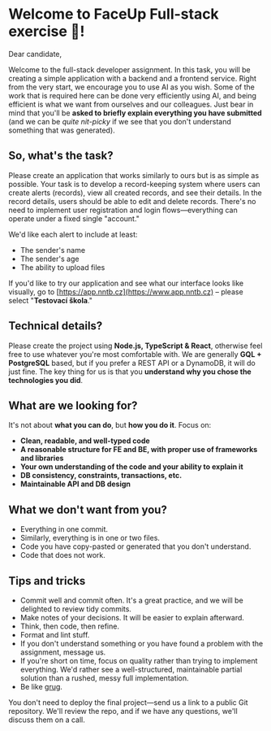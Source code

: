 # Welcome to FaceUp Full-stack exercise 💙!

Dear candidate,

Welcome to the full-stack developer assignment. In this task, you will be creating a simple application with a backend and a frontend service.
Right from the very start, we encourage you to use AI as you wish. Some of the work that is required here can be done very efficiently using AI, and being efficient is what we want from ourselves and our colleagues.
Just bear in mind that you'll be __asked to briefly explain everything you have submitted__ (and we can be *quite nit-picky* if we see that you don't understand something that was generated).

## So, what's the task?

Please create an application that works similarly to ours but is as simple as possible. Your task is to develop a record-keeping system where users can create alerts (records), view all created records, and see their details. In the record details, users should be able to edit and delete records. There's no need to implement user registration and login flows—everything can operate under a fixed single "account."

We'd like each alert to include at least:

- The sender's name  
- The sender's age  
- The ability to upload files  

If you'd like to try our application and see what our interface looks like visually, go to [https://app.nntb.cz](https://www.app.nntb.cz) – please select "**Testovací škola**."

## Technical details?

Please create the project using **Node.js, TypeScript & React**, otherwise feel free to use whatever you're most comfortable with. We are generally **GQL + PostgreSQL** based, but if you prefer a REST API or a DynamoDB, it will do just fine. The key thing for us is that you **understand why you chose the technologies you did**.

## What are we looking for?  

It's not about **what you can do**, but **how you do it**. Focus on:

- **Clean, readable, and well-typed code**  
- **A reasonable structure for FE and BE, with proper use of frameworks and libraries**  
- **Your own understanding of the code and your ability to explain it**  
- **DB consistency, constraints, transactions, etc.**
- **Maintainable API and DB design**

## What we don't want from you?
- Everything in one commit.
- Similarly, everything is in one or two files.
- Code you have copy-pasted or generated that you don't understand.
- Code that does not work.

## Tips and tricks
- Commit well and commit often. It's a great practice, and we will be delighted to review tidy commits.
- Make notes of your decisions. It will be easier to explain afterward.
- Think, then code, then refine.
- Format and lint stuff.
- If you don't understand something or you have found a problem with the assignment, message us.
- If you're short on time, focus on quality rather than trying to implement everything. We'd rather see a well-structured, maintainable partial solution than a rushed, messy full implementation.
- Be like [grug](https://grugbrain.dev/).

You don't need to deploy the final project—send us a link to a public Git repository. We'll review the repo, and if we have any questions, we'll discuss them on a call.